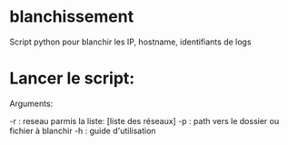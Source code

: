 # blanchissement
Script python pour blanchir les IP, hostname, identifiants de logs

# Lancer le script:
Arguments:

-r : reseau parmis la liste: [liste des réseaux]
-p : path vers le dossier ou fichier à blanchir
-h : guide d'utilisation